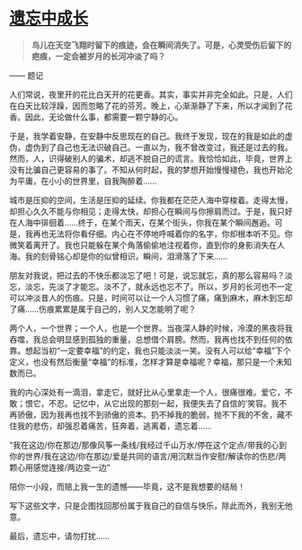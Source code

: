 <link href="../../../css/style.css" rel="stylesheet" type="text/css" />

# [遗忘中成长](http://www.zhuna.cn/zhishi/4674510.html)

> **鸟儿在天空飞翔时留下的痕迹，会在瞬间消失了。可是，心灵受伤后留下的疤痕，一定会被岁月的长河冲淡了吗？**

<span class="r">—— 题记

<div class="p">

人们常说，夜里开的花比白天开的花更香。其实，事实并非完全如此。只是，人们在白天比较浮躁，因而忽略了花的芬芳。晚上，心渐渐静了下来，所以才闻到了花香。因此，无论做什么事，都需要一颗宁静的心。

于是，我学着安静，在安静中反思现在的自己。我终于发现，现在的我是如此的虚伪，虚伪到了自己也无法识破自己。一直以为，我不曾改变过，我还是过去的我。然而，人，识得破别人的骗术，却逃不脱自己的谎言。我恰恰如此，毕竟，世界上没有比骗自己更容易的事了。不知从何时起，我的梦想开始慢慢褪色，我也开始沦为平庸，在小小的世界里，自我陶醉着……

城市是压抑的空间，生活是压抑的延续。你我都在茫茫人海中穿梭着。走得太慢，却担心久久不能与你相见；走得太快，却担心在瞬间与你擦肩而过。于是，我只好在人海中徘徊着……终于，在某个雨天，在某个街头，你我在某个瞬间邂逅。可是，我再也无法将你看仔细。内心在不停地呼喊着你的名字，你却根本听不见。你微笑着离开了。我也只能躲在某个角落偷偷地注视着你，直到你的身影消失在人海。我的刻骨铭心却是你的似曾相识，瞬间，泪滑落了下来……

朋友对我说，把过去的不快乐都淡忘了吧！可是，说忘就忘，真的那么容易吗？淡忘，淡忘，先淡了才能忘。淡不了，就永远也忘不了。所以，岁月的长河也不一定可以冲淡昔人的伤痕。只是，时间可以让一个人习惯了痛，痛到麻木，麻木到忘却了痛……伤痕累累是属于自己的，别人又怎能明了呢？

两个人，一个世界；一个人，也是一个世界。当夜深人静的时候，冷漠的黑夜将我吞噬，我总会明显感到孤独的重量，总想借个肩膀。然而，我再也找不到任何的依靠。想起当初“一定要幸福”的约定，我也只能淡淡一笑。没有人可以给“幸福”下个定义，也没有然后衡量“幸福”的标准，怎样才算是幸福呢？幸福，那只是一个未知数而已。

我的内心深处有一滴泪，拿走它，就好比从心里拿走一个人，很痛很难。爱它，不敢；恨它，不忍。记忆中，从它出现的那刻一起，我便失去了自信的’笑容。我不再骄傲，因为我再也找不到骄傲的资本。扔不掉我的脆弱，抛不下我的不舍，藏不住我的悲伤，却强忍着痛苦，狂奔着，逃离着，遗忘着……

“我在这边/你在那边/那像风筝一条线/我经过千山万水/停在这个定点/带我的心到你的世界/我在这边/你在那边/爱是共同的语言/用沉默当作安慰/解读你的伤悲/两颗心用感觉连接/两边变一边”

陪你一小段，而赔上我一生的遗憾——毕竟，这不是我想要的结局！

写下这些文字，只是企图找回那份属于我自己的自信与快乐，除此而外，我别无他意。

最后，遗忘中，请勿打扰……
